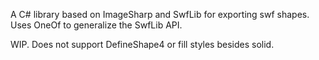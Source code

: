 A C# library based on ImageSharp and SwfLib for exporting swf shapes. Uses OneOf to generalize the SwfLib API.

WIP. Does not support DefineShape4 or fill styles besides solid.
